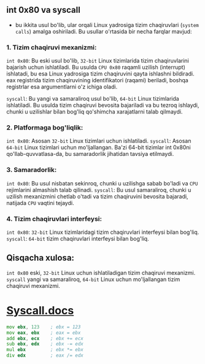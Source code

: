 ## int 0x80 va syscall 
- bu ikkita usul bo'lib, ular orqali Linux yadrosiga tizim chaqiruvlari (`system calls`) amalga oshiriladi. Bu usullar o'rtasida bir necha farqlar mavjud:

### 1. Tizim chaqiruvi mexanizmi:
`int 0x80`: Bu eski usul bo'lib, `32-bit` Linux tizimlarida tizim chaqiruvlarini bajarish uchun ishlatiladi. Bu usulda `CPU 0x80` raqamli uzilish (interrupt) ishlatadi, bu esa Linux yadrosiga tizim chaqiruvini qayta ishlashni bildiradi. eax registrida tizim chaqiruvining identifikatori (raqami) beriladi, boshqa registrlar esa argumentlarni o'z ichiga oladi.

`syscall`: Bu yangi va samaraliroq usul bo'lib, `64-bit` Linux   tizimlarida ishlatiladi. Bu usulda tizim chaqiruvi bevosita bajariladi va bu tezroq ishlaydi, chunki u uzilishlar bilan bog'liq qo'shimcha xarajatlarni talab qilmaydi.

### 2. Platformaga bog'liqlik:
`int 0x80`: Asosan `32-bit` Linux tizimlari uchun ishlatiladi.
`syscall`: Asosan `64-bit` Linux tizimlari uchun mo'ljallangan. Ba'zi 64-bit tizimlar int 0x80ni qo'llab-quvvatlasa-da, bu samaradorlik jihatidan tavsiya etilmaydi.

### 3. Samaradorlik:
`int 0x80`: Bu usul nisbatan sekinroq, chunki u uzilishga sabab bo'ladi va `CPU` rejimlarini almashish talab qilinadi.
`syscall`: Bu usul samaraliroq, chunki u uzilish mexanizmini chetlab o'tadi va tizim chaqiruvini bevosita bajaradi, natijada `CPU` vaqtini tejaydi.
### 4. Tizim chaqiruvlari interfeysi:
`int 0x80`: `32-bit` Linux tizimlaridagi tizim chaqiruvlari interfeysi bilan bog'liq.
`syscall`: `64-bit` tizim chaqiruvlari interfeysi bilan bog'liq.
## Qisqacha xulosa:
`int 0x80` eski, `32-bit` Linux uchun ishlatiladigan tizim chaqiruvi mexanizmi.
`syscall` yangi va samaraliroq, `64-bit` Linux uchun mo'ljallangan tizim chaqiruvi mexanizmi.

# [Syscall.docs](https://chromium.googlesource.com/chromiumos/docs/+/master/constants/syscalls.md)

```asm
mov ebx, 123    ; ebx = 123
mov eax, ebx    ; eax = ebx
add ebx, ecx    ; ebx += ecx
sub ebx, edx    ; ebx -= edx
mul ebx         ; ebx *= ebx
div edx         ; eax /= edx
```